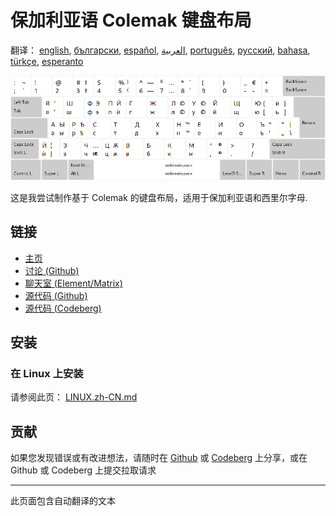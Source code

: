 # 保加利亚语 Colemak 键盘布局

翻译： [english](README.md), [български](README.bg.md), [español](README.es.md), [العربية](README.ar.md), [português](README.pt.md), [русский](README.ru.md), [bahasa](README.id.md), [türkçe](README.tr.md), [esperanto](README.eo.md)

![预览保加利亚 Colemak](./media/preview.png)

这是我尝试制作基于 Colemak 的键盘布局，适用于保加利亚语和西里尔字母.

## 链接

* [主页](https://salif.github.io/colemak-bg/)
* [讨论 (Github)](https://github.com/salif/colemak-bg/discussions)
* [聊天室 (Element/Matrix)](https://matrix.to/#/#salif-colemak:mozilla.org)
* [源代码 (Github)](https://github.com/salif/colemak-bg)
* [源代码 (Codeberg)](https://codeberg.org/salif/colemak-bg)

## 安装

### 在 Linux 上安装

请参阅此页： [LINUX.zh-CN.md](./LINUX.zh-CN.md)

## 贡献

如果您发现错误或有改进想法，请随时在 [Github] 或 [Codeberg] 上分享，或在 Github 或 Codeberg 上提交拉取请求

[Github]: https://github.com/salif/colemak-bg/issues
[Codeberg]: https://codeberg.org/salif/colemak-bg/issues

---

此页面包含自动翻译的文本
